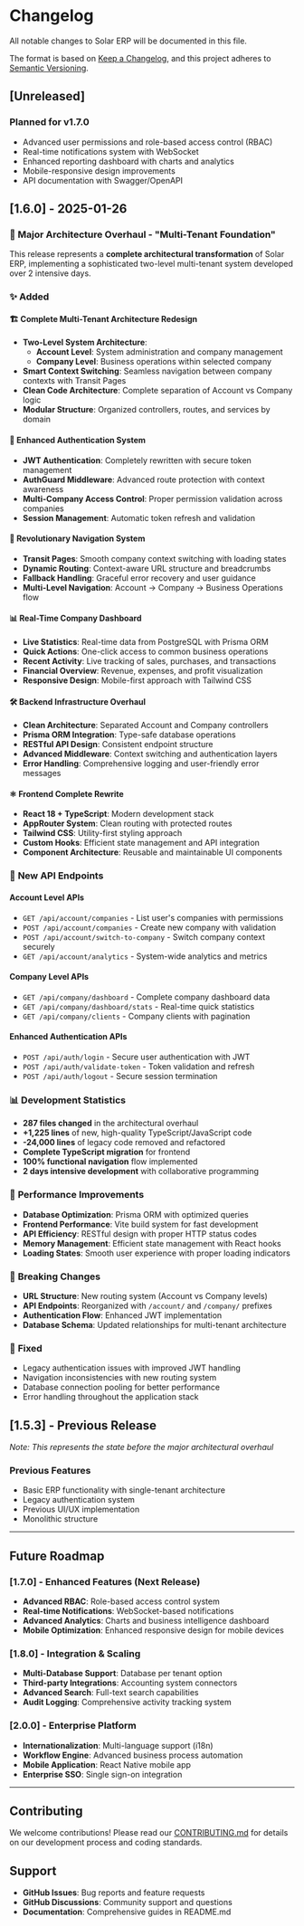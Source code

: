 # Changelog

All notable changes to Solar ERP will be documented in this file.

The format is based on [Keep a Changelog](https://keepachangelog.com/en/1.0.0/),
and this project adheres to [Semantic Versioning](https://semver.org/spec/v2.0.0.html).

## [Unreleased]

### Planned for v1.7.0
- Advanced user permissions and role-based access control (RBAC)
- Real-time notifications system with WebSocket
- Enhanced reporting dashboard with charts and analytics
- Mobile-responsive design improvements
- API documentation with Swagger/OpenAPI

## [1.6.0] - 2025-01-26

### 🚀 Major Architecture Overhaul - "Multi-Tenant Foundation"

This release represents a **complete architectural transformation** of Solar ERP, implementing a sophisticated two-level multi-tenant system developed over 2 intensive days.

### ✨ Added

#### 🏗️ **Complete Multi-Tenant Architecture Redesign**
- **Two-Level System Architecture**:
  - **Account Level**: System administration and company management
  - **Company Level**: Business operations within selected company
- **Smart Context Switching**: Seamless navigation between company contexts with Transit Pages
- **Clean Code Architecture**: Complete separation of Account vs Company logic
- **Modular Structure**: Organized controllers, routes, and services by domain

#### 🔐 **Enhanced Authentication System**
- **JWT Authentication**: Completely rewritten with secure token management
- **AuthGuard Middleware**: Advanced route protection with context awareness
- **Multi-Company Access Control**: Proper permission validation across companies
- **Session Management**: Automatic token refresh and validation

#### 🎯 **Revolutionary Navigation System**
- **Transit Pages**: Smooth company context switching with loading states
- **Dynamic Routing**: Context-aware URL structure and breadcrumbs
- **Fallback Handling**: Graceful error recovery and user guidance
- **Multi-Level Navigation**: Account → Company → Business Operations flow

#### 📊 **Real-Time Company Dashboard**
- **Live Statistics**: Real-time data from PostgreSQL with Prisma ORM
- **Quick Actions**: One-click access to common business operations
- **Recent Activity**: Live tracking of sales, purchases, and transactions
- **Financial Overview**: Revenue, expenses, and profit visualization
- **Responsive Design**: Mobile-first approach with Tailwind CSS

#### 🛠️ **Backend Infrastructure Overhaul**
- **Clean Architecture**: Separated Account and Company controllers
- **Prisma ORM Integration**: Type-safe database operations
- **RESTful API Design**: Consistent endpoint structure
- **Advanced Middleware**: Context switching and authentication layers
- **Error Handling**: Comprehensive logging and user-friendly error messages

#### ⚛️ **Frontend Complete Rewrite**
- **React 18 + TypeScript**: Modern development stack
- **AppRouter System**: Clean routing with protected routes
- **Tailwind CSS**: Utility-first styling approach
- **Custom Hooks**: Efficient state management and API integration
- **Component Architecture**: Reusable and maintainable UI components

### 🔄 **New API Endpoints**

#### Account Level APIs
- `GET /api/account/companies` - List user's companies with permissions
- `POST /api/account/companies` - Create new company with validation
- `POST /api/account/switch-to-company` - Switch company context securely
- `GET /api/account/analytics` - System-wide analytics and metrics

#### Company Level APIs  
- `GET /api/company/dashboard` - Complete company dashboard data
- `GET /api/company/dashboard/stats` - Real-time quick statistics
- `GET /api/company/clients` - Company clients with pagination

#### Enhanced Authentication APIs
- `POST /api/auth/login` - Secure user authentication with JWT
- `POST /api/auth/validate-token` - Token validation and refresh
- `POST /api/auth/logout` - Secure session termination

### 📊 **Development Statistics**
- **287 files changed** in the architectural overhaul
- **+1,225 lines** of new, high-quality TypeScript/JavaScript code
- **-24,000 lines** of legacy code removed and refactored
- **Complete TypeScript migration** for frontend
- **100% functional navigation** flow implemented
- **2 days intensive development** with collaborative programming

### 🚀 **Performance Improvements**
- **Database Optimization**: Prisma ORM with optimized queries
- **Frontend Performance**: Vite build system for fast development
- **API Efficiency**: RESTful design with proper HTTP status codes
- **Memory Management**: Efficient state management with React hooks
- **Loading States**: Smooth user experience with proper loading indicators

### 🔧 **Breaking Changes**
- **URL Structure**: New routing system (Account vs Company levels)
- **API Endpoints**: Reorganized with `/account/` and `/company/` prefixes
- **Authentication Flow**: Enhanced JWT implementation
- **Database Schema**: Updated relationships for multi-tenant architecture

### 🐛 **Fixed**
- Legacy authentication issues with improved JWT handling
- Navigation inconsistencies with new routing system
- Database connection pooling for better performance
- Error handling throughout the application stack

## [1.5.3] - Previous Release
*Note: This represents the state before the major architectural overhaul*

### Previous Features
- Basic ERP functionality with single-tenant architecture
- Legacy authentication system
- Previous UI/UX implementation
- Monolithic structure

---

## Future Roadmap

### [1.7.0] - Enhanced Features (Next Release)
- **Advanced RBAC**: Role-based access control system
- **Real-time Notifications**: WebSocket-based notifications
- **Advanced Analytics**: Charts and business intelligence dashboard
- **Mobile Optimization**: Enhanced responsive design for mobile devices

### [1.8.0] - Integration & Scaling
- **Multi-Database Support**: Database per tenant option
- **Third-party Integrations**: Accounting system connectors
- **Advanced Search**: Full-text search capabilities
- **Audit Logging**: Comprehensive activity tracking system

### [2.0.0] - Enterprise Platform
- **Internationalization**: Multi-language support (i18n)
- **Workflow Engine**: Advanced business process automation
- **Mobile Application**: React Native mobile app
- **Enterprise SSO**: Single sign-on integration

---

## Contributing

We welcome contributions! Please read our [CONTRIBUTING.md](CONTRIBUTING.md) for details on our development process and coding standards.

## Support

- **GitHub Issues**: Bug reports and feature requests
- **GitHub Discussions**: Community support and questions
- **Documentation**: Comprehensive guides in README.md
